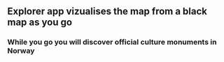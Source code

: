 ## Explorer app vizualises the map from a black map as you go
### While you go you will discover official culture monuments in Norway
